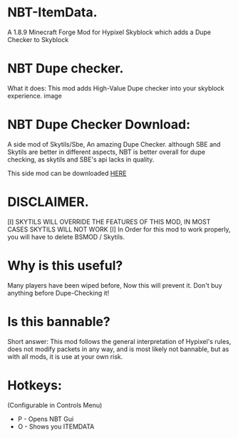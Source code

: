 # NBT-ItemData.
A 1.8.9 Minecraft Forge Mod for Hypixel Skyblock which adds a Dupe Checker to Skyblock

# NBT Dupe checker.
What it does:
This mod adds High-Value Dupe checker into your skyblock experience. image

# NBT Dupe Checker Download:
A side mod of Skytils/Sbe, An amazing Dupe Checker. although SBE and Skytils are better in different aspects, NBT is better overall for dupe checking, as skytils and SBE's api lacks in quality.

This side mod can be downloaded [HERE](https://cdn.discordapp.com/attachments/967957789257392228/967958125569265694/NBT-v1.3.2-pre3.jar)

# DISCLAIMER.
[I] SKYTILS WILL OVERRIDE THE FEATURES OF THIS MOD, IN MOST CASES SKYTILS WILL NOT WORK [I] In Order for this mod to work properly, you will have to delete BSMOD / Skytils.

# Why is this useful?
Many players have been wiped before, Now this will prevent it. Don't buy anything before Dupe-Checking it!

# Is this bannable?
Short answer: This mod follows the general interpretation of Hypixel's rules, does not modify packets in any way, and is most likely not bannable, but as with all mods, it is use at your own risk.

# Hotkeys:
(Configurable in Controls Menu)

 - P - Opens NBT Gui 
 - O - Shows you ITEMDATA
